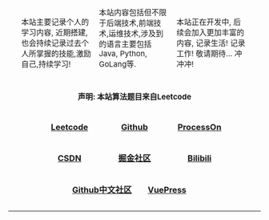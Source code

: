 ﻿---
home: true
sidebar: auto
sidebarDepth: 2
---

<!DOCTYPE html>
<html>
	<head>
		<meta charset="UTF-8">
		<title></title>
	</head>
	<body>
		<div class="container">
			<div class="in">
				<p align="left">本站主要记录个人的学习内容, 近期搭建, 也会持续记录过去个人所掌握的技能,激励自己,持续学习!</p>
			</div>
			<div class="in">
				<p  align="left">本站内容包括但不限于后端技术,前端技术,运维技术,涉及到的语言主要包括Java, Python, GoLang等.</p>
			</div>
			<div class="in">
				<p  align="left">本站正在开发中, 后续会加入更加丰富的内容, 记录生活! 记录工作! 敬请期待... 冲冲冲! </p>
			</div>
		</div>
        <div text-align="center">
           <h2><p align="center">声明: 本站算法题目来自Leetcode</p></h2>
        </div>
        <div class="container">
			<div class="bot">
				<center><a href="https://leetcode-cn.com/problemset/all/" target="_blank"><h3>Leetcode</h3></a> </center>
			</div>
			<div class="bot">
				<center><a href="https://github.com/" target="_blank"><h3>Github</h3></a> </center>
			</div>
			<div class="bot">
				<center><a href="https://www.processon.com/" target="_blank"><h3>ProcessOn</h3></a> </center>
			</div>
			<div class="bot">
				<center><a href="https://www.csdn.net/" target="_blank"><h3>CSDN</h3></a> </center>
			</div>
			<div class="bot">
				<center><a href="https://juejin.im/" target="_blank"><h3>掘金社区</h3></a> </center>
			</div>
			<div class="bot">
				<center><a href="https://www.bilibili.com/" target="_blank"><h3>Bilibili</h3></a> </center>
			</div>
			<!-- <div class="bot">
				<center><a href="https://stackoverflow.com/" target="_blank"><h3>Stackoverflow</h3></a> </center>
			</div> -->
			<div class="bot">
				<center><a href="https://www.githubs.cn/" target="_blank"><h3>Github中文社区</h3></a> </center>
			</div>
			<div class="bot">
				<center><a href="https://www.vuepress.cn/" target="_blank"><h3>VuePress</h3></a> </center>
			</div>
		</div>
	</body>
</html>

<style>
html body{
	
}

.container{
	text-align: center;
}


.in {
	width: 30%;
	display: inline-block;
}

p {
    margin-top: 0;
    padding:0 3% 0 3%;
	font-size: 15px;
}

.bot{
	width: 25%;
	display: inline-block;
}

</style>



---
                                                                                                                                                         

